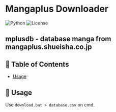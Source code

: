 # Mangaplus Downloader

![Python](https://img.shields.io/badge/python-v3.6+-blue.svg)
![License](https://img.shields.io/badge/license-GPLv3-blue.svg)

## **mplusdb** - database manga from mangaplus.shueisha.co.jp

## 🚩 Table of Contents

- [Usage](#-usage)

## 📙 Usage

Use `download.bat > database.csv` on cmd.
